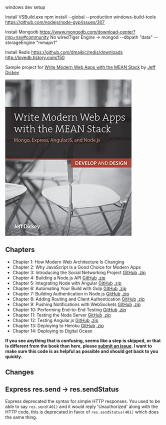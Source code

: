 windows dev setup

Install VSBuild.exe
npm install --global --production windows-build-tools
https://github.com/nodejs/node-gyp/issues/307
 

Install Mongodb
https://www.mongodb.com/download-center?jmp=nav#community
No wiredTiger Engine -> mongod --dbpath "data" --storageEngine "mmapv1"


Install Redis
https://github.com/dmajkic/redis/downloads
http://lovedb.tistory.com/150





Sample project for [Write Modern Web Apps with the MEAN Stack](http://www.amazon.com/Write-Modern-Apps-MEAN-Stack/dp/0133930157) by [Jeff Dickey](https://dickey.xxx)

[![Write Modern Web Apps with the MEAN Stack](book.jpg)](http://www.amazon.com/Write-Modern-Apps-MEAN-Stack/dp/0133930157)

Chapters
--------

* Chapter 1: How Modern Web Architecture Is Changing
* Chapter 2: Why JavaScript Is a Good Choice for Modern Apps
* Chapter 3: Introducing the Social Networking Project [GitHub](https://github.com/dickeyxxx/mean-sample/tree/ch3) [.zip](https://github.com/dickeyxxx/mean-sample/archive/ch3.zip)
* Chapter 4: Building a Node.js API [GitHub](https://github.com/dickeyxxx/mean-sample/tree/ch4) [.zip](https://github.com/dickeyxxx/mean-sample/archive/ch4.zip)
* Chapter 5: Integrating Node with Angular [GitHub](https://github.com/dickeyxxx/mean-sample/tree/ch5) [.zip](https://github.com/dickeyxxx/mean-sample/archive/ch5.zip)
* Chapter 6: Automating Your Build with Gulp [GitHub](https://github.com/dickeyxxx/mean-sample/tree/ch6) [.zip](https://github.com/dickeyxxx/mean-sample/archive/ch6.zip)
* Chapter 7: Building Authentication in Node.js [GitHub](https://github.com/dickeyxxx/mean-sample/tree/ch7) [.zip](https://github.com/dickeyxxx/mean-sample/archive/ch7.zip)
* Chapter 8: Adding Routing and Client Authentication [GitHub](https://github.com/dickeyxxx/mean-sample/tree/ch8) [.zip](https://github.com/dickeyxxx/mean-sample/archive/ch8.zip)
* Chapter 9: Pushing Notifications with WebSockets [GitHub](https://github.com/dickeyxxx/mean-sample/tree/ch9) [.zip](https://github.com/dickeyxxx/mean-sample/archive/ch9.zip)
* Chapter 10: Performing End-to-End Testing [GitHub](https://github.com/dickeyxxx/mean-sample/tree/ch10) [.zip](https://github.com/dickeyxxx/mean-sample/archive/ch10.zip)
* Chapter 11: Testing the Node Server [GitHub](https://github.com/dickeyxxx/mean-sample/tree/ch11) [.zip](https://github.com/dickeyxxx/mean-sample/archive/ch11.zip)
* Chapter 12: Testing Angular.js [GitHub](https://github.com/dickeyxxx/mean-sample/tree/ch12) [.zip](https://github.com/dickeyxxx/mean-sample/archive/ch12.zip)
* Chapter 13: Deploying to Heroku [GitHub](https://github.com/dickeyxxx/mean-sample/tree/ch13) [.zip](https://github.com/dickeyxxx/mean-sample/archive/ch13.zip)
* Chapter 14: Deploying to Digital Ocean

**If you see anything that is confusing, seems like a step is skipped, or that is different from the book than here, please [submit an issue](https://github.com/dickeyxxx/mean-sample/issues). I want to make sure this code is as helpful as possible and should get back to you quickly.**

Changes
-------

Express res.send -> res.sendStatus
----------------------------------

Express deprecated the syntax for simple HTTP responses. You used to be able to say `res.send(401)` and it would reply 'Unauthorized' along with the HTTP code, this is deprecated in favor of `res.sendStatus(401)` which does the same thing.
